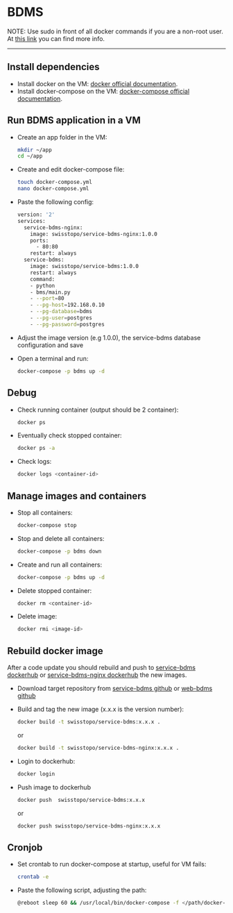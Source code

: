 # BDMS

NOTE: Use sudo in front of all docker commands if you are a non-root user. At [this link](https://docs.docker.com/install/linux/linux-postinstall/) you can find more info.
___

## Install dependencies

* Install docker on the VM: [docker official documentation](https://docs.docker.com/install/linux/docker-ce/ubuntu/).
* Install docker-compose on the VM: [docker-compose official documentation](https://docs.docker.com/compose/install/).

## Run BDMS application in a VM

* Create an app folder in the VM:
  ```bash
  mkdir ~/app
  cd ~/app
  ```

* Create and edit docker-compose file:
  ```bash
  touch docker-compose.yml
  nano docker-compose.yml
  ```

* Paste the following config:
  ```bash
  version: '2'
  services:
    service-bdms-nginx:
      image: swisstopo/service-bdms-nginx:1.0.0
      ports:
        - 80:80
      restart: always
    service-bdms:
      image: swisstopo/service-bdms:1.0.0
      restart: always
      command:
      - python
      - bms/main.py
      - --port=80
      - --pg-host=192.168.0.10
      - --pg-database=bdms
      - --pg-user=postgres
      - --pg-password=postgres
  ```

* Adjust the image version (e.g 1.0.0), the service-bdms database configuration and save 

* Open a terminal and run: 
  ```bash 
  docker-compose -p bdms up -d
  ```

## Debug 

* Check running container (output should be 2 container):
  ```bash 
  docker ps
  ```

* Eventually check stopped container:
  ```bash 
  docker ps -a
  ```

* Check logs:
  ```bash 
  docker logs <container-id>
  ```

## Manage images and containers

* Stop all containers:
  ```bash 
  docker-compose stop
  ```

* Stop and delete all containers:
  ```bash 
  docker-compose -p bdms down
  ```

* Create and run all containers: 
  ```bash 
  docker-compose -p bdms up -d
  ```

* Delete stopped container: 
  ```bash 
  docker rm <container-id>
  ```
* Delete image: 
  ```bash 
  docker rmi <image-id>
  ```  
## Rebuild docker image

After a code update you should rebuild and push to [service-bdms dockerhub](https://hub.docker.com/r/swisstopo/service-bdms) or [service-bdms-nginx dockerhub](https://hub.docker.com/r/swisstopo/service-bdms-nginx) the new images.

* Download target repository from [service-bdms github](https://github.com/geoadmin/service-bdms) or [web-bdms github](https://github.com/geoadmin/web-bdms)

* Build and tag the new image (x.x.x is the version number):
  ```bash 
  docker build -t swisstopo/service-bdms:x.x.x .
  ```
  or 
  ```bash
  docker build -t swisstopo/service-bdms-nginx:x.x.x .
  ```
* Login to dockerhub:
  ```bash
  docker login
  ```
* Push image to dockerhub
  ```bash
  docker push  swisstopo/service-bdms:x.x.x 
  ```
  or
    ```bash
  docker push swisstopo/service-bdms-nginx:x.x.x
  ```
## Cronjob
* Set crontab to run docker-compose at startup, useful for VM fails:
  ```bash
  crontab -e
  ```
* Paste the following script, adjusting the path:
  ```bash
  @reboot sleep 60 && /usr/local/bin/docker-compose -f </path/docker-compose.yml> up -d
  ```





